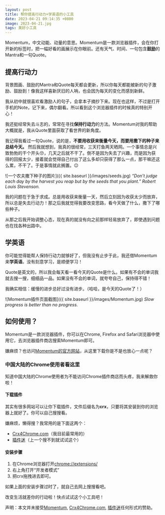 ```yaml
---
layout: post
title: 帮你提高行动力+学英语的小工具
date: 2023-04-21 09:14:35 +0800
image: 2023-04-21.jpg
tags: 美好小工具
---
```


Momentum，中文动能、动量的意思。Momentum是一款浏览器插件，会在你打开新的标签时，把一幅好看的画展示在你眼前。还有天气、时间、一句包含**鼓励**的Mantra和一句Quote。

## 提高行动力

背景图画、鼓励的Mantra和Quote每天都会更新，所以你每天都能被新的句子激励、鼓励到！像我这样喜新厌旧的人呐，也会因为每天的变化而感到新鲜。

我从初中就很喜欢看激励人的句子，会拿本子摘抄下来。现在也这样，不过是打开手机的Note，记下来，偶尔翻看。所以看到这个浏览器插件的时候真的特别开心！

我还挺经常失去斗志的，常常在寻找**保持行动力**的方法。Momentum对我的帮助大概就是，我从Quote里面获取了看世界的新角度。

我记得我看过一句Quote，说的是，**不要用收获来衡量今天，而要用撒下的种子来总结今天。** 然后我就想到，我真的很经常，三天打鱼两天晒网。一个事情总是兴致勃勃的干个开头😚，几天之后就不干了。倒不是因为失去了兴趣，而是因为获得的回报太少，接着就会觉得自己付出了这么多却只获得了那么一点，那干嘛还这么累，不干了。于是事情就此搁置。😐

![一个农夫撒下种子的图片]({{ site.baseurl }}/images/seeds.jpg)
*“Don’t judge each day by the harvest you reap but by the seeds that you plant.” Robert Louis Stevenson.*

我的问题在于急于求成。总是用收获来衡量一天，然后立刻因为收获太少而放弃，所以总是失去行动力！那之后我就觉得我要改变思路，看今天做了什么，撒下了哪些种子。

从那之后我开始调整心态，现在真的就没有向之前那样轻易放弃了，即使遇到问题也在找各种出路中。

## 学英语

你可能觉得能帮人保持行动力就够好了，但我没有止步于此，我还借Momentum来**学英语**。没有刻意学习，是顺便学习！

Quote是英文的，所以我会每天看一看今天的Quote是什么。如果有不会的单词我就去搜一搜，细细品一品。如果没有不会的单词，就夸夸自己，保持得不错！

我确实相信：缓慢的进步总好过没有进步。（哈哈，是今天的Quote了！）

![Momentum插件页面截图]({{ site.baseurl }}/images/Momentum.jpg)
*Slow progress is better than no progress.*

## 如何使用？

Momentum是一款浏览器插件，你可以在Chrome, Firefox and Safari浏览器中使用它，去浏览器插件商店搜索Momentum即可。

嫌麻烦？也访问[Momentum的官方网站](https://Momentumdash.com/)，从这里下载你是不是也放心一点呢？

### 中国大陆的Chrome使用者看这里

知道中国大陆的Chrome使用者为不能访问Chrome插件商店而头疼，我来解救你啦！

#### 下载插件

其实有很多网站可以让你下载插件，文件后缀名为**crx**，只要将其安装到你的浏览器上就好了。你可以自己搜搜看。

嫌麻烦，懒得搜？我常用的是下面这两个：
- [Crx4Chrome.com](https://www.crx4chrome.com/)（我目前最常用的）
- [插件迷](https://www.chajianmi.com/)（上一个搜不到就试试这个）

#### 安装步骤
1. 在Chrome浏览器打开[chrome://extensions/](chrome://extensions/)
1. 右上角打开“开发者模式”
1. 把crx拖拽进去即可。

如果上面的安装步骤过时了，就自己去网上搜搜看吧。

改变生活就差你的行动啦！快点试试这个小工具吧！

声明：本文并未接受[Momentum](https://Momentumdash.com/), [Crx4Chrome.com](https://www.crx4chrome.com/), [插件迷](https://www.chajianmi.com/)任何形式的赞助。
